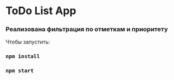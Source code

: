 # ToDo List App

### Реализована фильтрация по отметкам и приоритету

Чтобы запустить:
### `npm install`
### `npm start`
